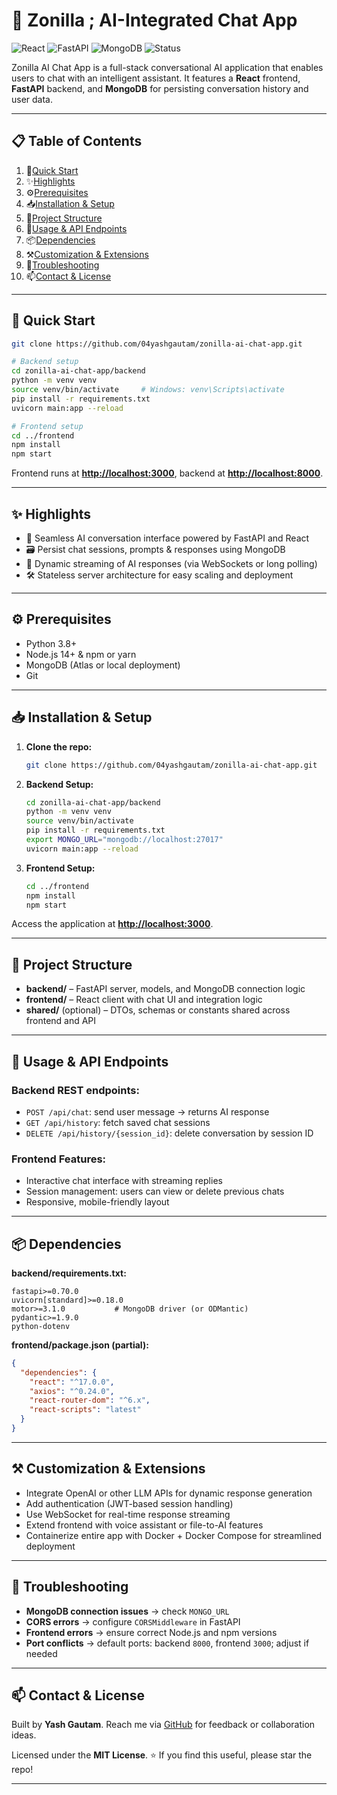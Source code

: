 # 🤖 Zonilla ; AI-Integrated Chat App

![React](https://img.shields.io/badge/React-17.x-blue.svg)
![FastAPI](https://img.shields.io/badge/FastAPI-0.10x-cyan.svg)
![MongoDB](https://img.shields.io/badge/MongoDB-Atlas_or_Local-green.svg)
![Status](https://img.shields.io/badge/Status-Inactive-red)

Zonilla AI Chat App is a full-stack conversational AI application that enables users to chat with an intelligent assistant. It features a **React** frontend, **FastAPI** backend, and **MongoDB** for persisting conversation history and user data.

---

## 📋 Table of Contents

1. 🚀[Quick Start](#-quick-start)
2. ✨[Highlights](#-highlights)
3. ⚙️[Prerequisites](#️-prerequisites)
4. 📥[Installation & Setup](#-installation--setup)
5. 🧭[Project Structure](#-project-structure)
6. 🔧[Usage & API Endpoints](#-usage--api-endpoints)
7. 📦[Dependencies](#-dependencies)
8. ⚒️[Customization & Extensions](#%EF%B8%8F-customization--extensions)
9. 🐛[Troubleshooting](#-troubleshooting)
10. 📫[Contact & License](#-contact--license)

---

## 🚀 Quick Start

```bash
git clone https://github.com/04yashgautam/zonilla-ai-chat-app.git

# Backend setup
cd zonilla-ai-chat-app/backend
python -m venv venv
source venv/bin/activate     # Windows: venv\Scripts\activate
pip install -r requirements.txt
uvicorn main:app --reload

# Frontend setup
cd ../frontend
npm install
npm start
```

Frontend runs at **[http://localhost:3000](http://localhost:3000)**, backend at **[http://localhost:8000](http://localhost:8000)**.

---

## ✨ Highlights

* 🧠 Seamless AI conversation interface powered by FastAPI and React
* 🗃️ Persist chat sessions, prompts & responses using MongoDB
* 🔁 Dynamic streaming of AI responses (via WebSockets or long polling)
* 🛠️ Stateless server architecture for easy scaling and deployment

---

## ⚙️ Prerequisites

* Python 3.8+
* Node.js 14+ & npm or yarn
* MongoDB (Atlas or local deployment)
* Git

---

## 📥 Installation & Setup

1. **Clone the repo:**

   ```bash
   git clone https://github.com/04yashgautam/zonilla-ai-chat-app.git
   ```

2. **Backend Setup:**

   ```bash
   cd zonilla-ai-chat-app/backend
   python -m venv venv
   source venv/bin/activate
   pip install -r requirements.txt
   export MONGO_URL="mongodb://localhost:27017"
   uvicorn main:app --reload
   ```

3. **Frontend Setup:**

   ```bash
   cd ../frontend
   npm install
   npm start
   ```

Access the application at **[http://localhost:3000](http://localhost:3000)**.

---

## 🧭 Project Structure

* **backend/** – FastAPI server, models, and MongoDB connection logic
* **frontend/** – React client with chat UI and integration logic
* **shared/** (optional) – DTOs, schemas or constants shared across frontend and API

---

## 🔧 Usage & API Endpoints

### Backend REST endpoints:

* `POST /api/chat`: send user message → returns AI response
* `GET /api/history`: fetch saved chat sessions
* `DELETE /api/history/{session_id}`: delete conversation by session ID

### Frontend Features:

* Interactive chat interface with streaming replies
* Session management: users can view or delete previous chats
* Responsive, mobile-friendly layout

---

## 📦 Dependencies

**backend/requirements.txt:**

```
fastapi>=0.70.0
uvicorn[standard]>=0.18.0
motor>=3.1.0           # MongoDB driver (or ODMantic)
pydantic>=1.9.0
python-dotenv
```

**frontend/package.json (partial):**

```json
{
  "dependencies": {
    "react": "^17.0.0",
    "axios": "^0.24.0",
    "react-router-dom": "^6.x",
    "react-scripts": "latest"
  }
}
```

---

## ⚒️ Customization & Extensions

* Integrate OpenAI or other LLM APIs for dynamic response generation
* Add authentication (JWT-based session handling)
* Use WebSocket for real-time response streaming
* Extend frontend with voice assistant or file-to-AI features
* Containerize entire app with Docker + Docker Compose for streamlined deployment

---

## 🐛 Troubleshooting

* **MongoDB connection issues** → check `MONGO_URL`
* **CORS errors** → configure `CORSMiddleware` in FastAPI
* **Frontend errors** → ensure correct Node.js and npm versions
* **Port conflicts** → default ports: backend `8000`, frontend `3000`; adjust if needed

---

## 📫 Contact & License

Built by **Yash Gautam**. Reach me via [GitHub](https://github.com/04yashgautam) for feedback or collaboration ideas.

Licensed under the **MIT License**.
⭐ If you find this useful, please star the repo!

---

